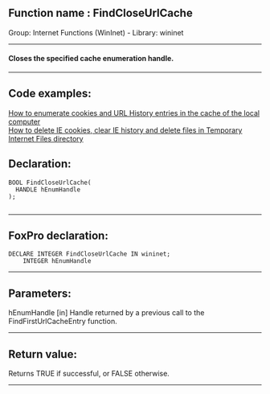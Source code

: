 
## Function name : FindCloseUrlCache
Group: Internet Functions (WinInet) - Library: wininet    
***  


#### Closes the specified cache enumeration handle.
***  


## Code examples:
[How to enumerate cookies and URL History entries in the cache of the local computer](../../samples/sample_350.md)  
[How to delete IE cookies, clear IE history and delete files in Temporary Internet Files directory](../../samples/sample_471.md)  

## Declaration:
```foxpro  
BOOL FindCloseUrlCache(
  HANDLE hEnumHandle
);
  
```  
***  


## FoxPro declaration:
```foxpro  
DECLARE INTEGER FindCloseUrlCache IN wininet;
	INTEGER hEnumHandle  
```  
***  


## Parameters:
hEnumHandle 
[in] Handle returned by a previous call to the FindFirstUrlCacheEntry function.  
***  


## Return value:
Returns TRUE if successful, or FALSE otherwise.   
***  

